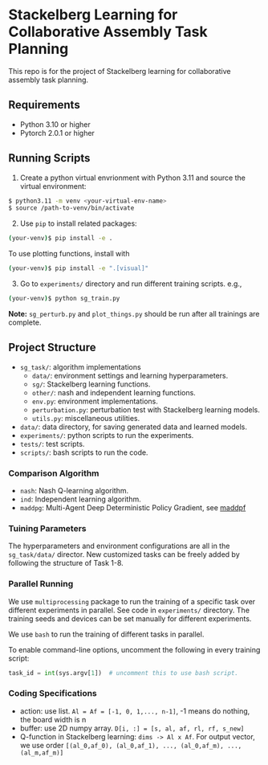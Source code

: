 # Stackelberg Learning for Collaborative Assembly Task Planning
This repo is for the project of Stackelberg learning for collaborative assembly task planning.


## Requirements
- Python 3.10 or higher
- Pytorch 2.0.1 or higher


## Running Scripts
1. Create a python virtual envrionment with Python 3.11 and source the virtual environment: 
```bash
$ python3.11 -m venv <your-virtual-env-name>
$ source /path-to-venv/bin/activate
```
2. Use `pip` to install related packages:
```bash
(your-venv)$ pip install -e .
```
To use plotting functions, install with 
```bash
(your-venv)$ pip install -e ".[visual]"
```
3. Go to `experiments/` directory and run different training scripts. e.g.,
```bash
(your-venv)$ python sg_train.py
```
**Note:** `sg_perturb.py` and `plot_things.py` should be run after all trainings are complete.


## Project Structure
- `sg_task/`: algorithm implementations
    - `data/`: environment settings and learning hyperparameters.
    - `sg/`: Stackelberg learning functions.
    - `other/`: nash and independent learning functions.
    - `env.py`: environment implementations.
    - `perturbation.py`: perturbation test with Stackelberg learning models.
    - `utils.py`: miscellaneous utilities.
- `data/`: data directory, for saving generated data and learned models.
- `experiments/`: python scripts to run the experiments.
- `tests/`: test scripts.
- `scripts/`: bash scripts to run the code.


### Comparison Algorithm
- `nash`: Nash Q-learning algorithm.
- `ind`: Independent learning algorithm.
- `maddpg`: Multi-Agent Deep Deterministic Policy Gradient, see [maddpf](https://github.com/openai/maddpg)


### Tuining Parameters
The hyperparameters and environment configurations are all in the `sg_task/data/` director. New customized tasks can be freely added by following the structure of Task 1-8.


### Parallel Running
We use `multiprocessing` package to run the training of a specific task over different experiments in parallel. See code in `experiments/` directory. The training seeds and devices can be set manually for different experiments.

We use `bash` to run the training of different tasks in parallel. 

To enable command-line options, uncomment the following in every training script:
```python
task_id = int(sys.argv[1])  # uncomment this to use bash script.
```

### Coding Specifications
- action: use list. `Al = Af = [-1, 0, 1,..., n-1]`, -1 means do nothing, the board width is n
- buffer: use 2D numpy array. `D[i, :] = [s, al, af, rl, rf, s_new]`
- Q-function in Stackelberg learning: `dims -> Al x Af`. For output vector, we use order `[(al_0,af_0), (al_0,af_1), ..., (al_0,af_m), ..., (al_m,af_m)]`